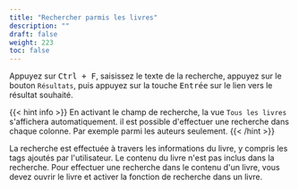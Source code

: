 ```yaml
---
title: "Rechercher parmis les livres"
description: ""
draft: false
weight: 223
toc: false
---
```


Appuyez sur <kbd>Ctrl + F</kbd>, saisissez le texte de la recherche, 
appuyez sur le bouton `Résultats`, puis appuyez sur la touche 
<kbd>Entrée</kbd> sur le lien vers le résultat souhaité.

{{< hint info >}}
En activant le champ de recherche, la vue `Tous les livres` 
s'affichera automatiquement. 
il est possible d'effectuer une recherche dans chaque colonne.
Par exemple parmi les auteurs seulement.
{{< /hint >}}

La recherche est effectuée à travers les informations du livre, y compris 
les tags ajoutés par l'utilisateur. 
Le contenu du livre n'est pas inclus dans la recherche. 
Pour effectuer une recherche dans le contenu d'un livre, vous devez 
ouvrir le livre et activer la fonction de recherche dans un livre. 
